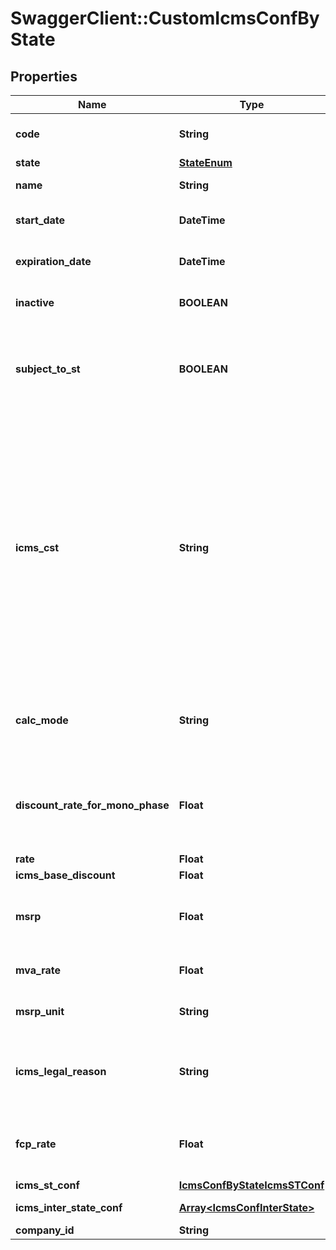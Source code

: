 # SwaggerClient::CustomIcmsConfByState

## Properties
Name | Type | Description | Notes
------------ | ------------- | ------------- | -------------
**code** | **String** | Identify the IcmsConfState in namespace | 
**state** | [**StateEnum**](StateEnum.md) |  | 
**name** | **String** | name for this configuration | [optional] 
**start_date** | **DateTime** | date when this configuration values starts | [optional] 
**expiration_date** | **DateTime** | date when this configuration values expire | [optional] 
**inactive** | **BOOLEAN** | set this configuration to Inactive | [optional] 
**subject_to_st** | **BOOLEAN** | inform that the item linked to this configuration is subject to ICMS ST on this state | [optional] 
**icms_cst** | **String** | On sales process inform the CST hat the item linked to this configuration is subject to for the own ICMS - &#39;00&#39; # TAXABLE - &#39;20&#39; # TAXABLE WITH BASE DISCOUNT - &#39;40&#39; # EXEMPT - &#39;41&#39; # NOT TAXABLE - &#39;50&#39; # SUSPENDED  | [optional] 
**calc_mode** | **String** | how this ICMS will be calculed for itens linked to this configuration | [optional] 
**discount_rate_for_mono_phase** | **Float** | discount if the item is subject to monophase PIS/COFINS for transactions inside state | [optional] 
**rate** | **Float** | ICMS rate | [optional] 
**icms_base_discount** | **Float** | ICMS rate | [optional] 
**msrp** | **Float** | SRP or MMSRP amount base for this icms configuration | [optional] 
**mva_rate** | **Float** | ICMS mva rate to define calc base | [optional] 
**msrp_unit** | **String** | unit used to SRP amount value | [optional] 
**icms_legal_reason** | **String** | Code for the ICM legal reason, this message will be placed on invoice. | [optional] 
**fcp_rate** | **Float** | Fundo de Combate à pobreza / Fund Against Poverty | [optional] 
**icms_st_conf** | [**IcmsConfByStateIcmsSTConf**](IcmsConfByStateIcmsSTConf.md) |  | [optional] 
**icms_inter_state_conf** | [**Array&lt;IcmsConfInterState&gt;**](IcmsConfInterState.md) | the map key is state code | [optional] 
**company_id** | **String** | Company ID | 



